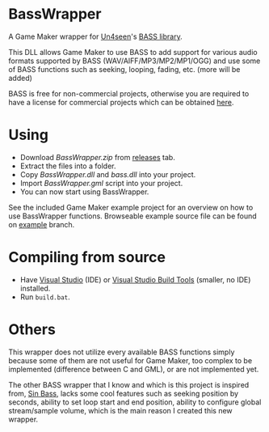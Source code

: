 # BassWrapper

A Game Maker wrapper for [Un4seen](https://www.un4seen.com/)'s [BASS library](https://www.un4seen.com/bass.html).

This DLL allows Game Maker to use BASS to add support for various audio formats supported by BASS (WAV/AIFF/MP3/MP2/MP1/OGG) and use some of BASS functions such as seeking, looping, fading, etc. (more will be added)

BASS is free for non-commercial projects, otherwise you are required to have a license for commercial projects which can be obtained [here](http://www.un4seen.com/bass.html#license).

# Using

- Download _BassWrapper.zip_ from [releases](https://github.com/Apis035/BassWrapper/releases/latest) tab.
- Extract the files into a folder.
- Copy _BassWrapper.dll_ and _bass.dll_ into your project.
- Import _BassWrapper.gml_ script into your project.
- You can now start using BassWrapper.

See the included Game Maker example project for an overview on how to use BassWrapper functions.
Browseable example source file can be found on [example](https://github.com/Apis035/BassWrapper/tree/example) branch.

# Compiling from source

- Have [Visual Studio](https://visualstudio.microsoft.com/) (IDE) or [Visual Studio Build Tools](https://aka.ms/vs/17/release/vs_BuildTools.exe) (smaller, no IDE) installed.
- Run `build.bat`.

# Others

This wrapper does not utilize every available BASS functions simply because some of them are not useful for Game Maker, too complex to be implemented (difference between C and GML), or are not implemented yet.

The other BASS wrapper that I know and which is this project is inspired from, [Sin Bass](https://web.archive.org/web/20110921141909/http://gmc.yoyogames.com/index.php?showtopic=460201), lacks some cool features such as seeking position by seconds, ability to set loop start and end position, ability to configure global stream/sample volume, which is the main reason I created this new wrapper.